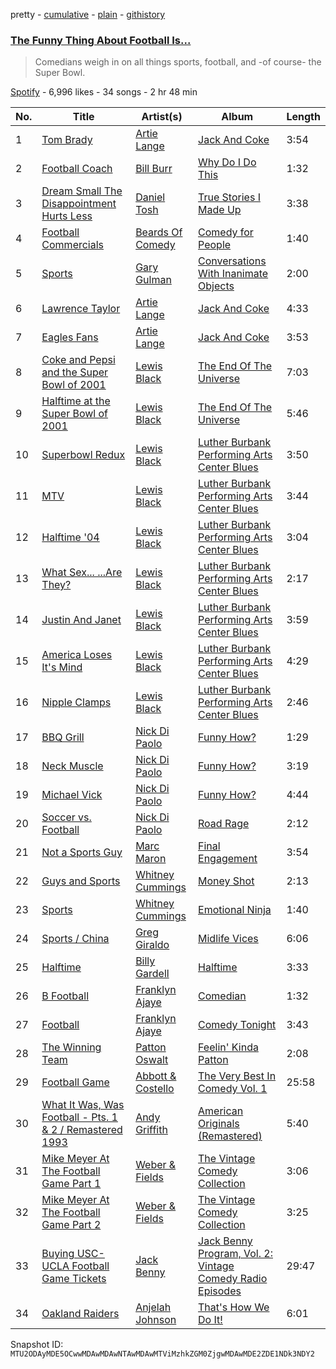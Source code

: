pretty - [cumulative](/playlists/cumulative/37i9dQZF1DWWsTBFM3ksVb.md) - [plain](/playlists/plain/37i9dQZF1DWWsTBFM3ksVb) - [githistory](https://github.githistory.xyz/mackorone/spotify-playlist-archive/blob/main/playlists/plain/37i9dQZF1DWWsTBFM3ksVb)

### [The Funny Thing About Football Is...](https://open.spotify.com/playlist/37i9dQZF1DWWsTBFM3ksVb)

> Comedians weigh in on all things sports, football, and \-of course\- the Super Bowl.

[Spotify](https://open.spotify.com/user/spotify) - 6,996 likes - 34 songs - 2 hr 48 min

| No. | Title | Artist(s) | Album | Length |
|---|---|---|---|---|
| 1 | [Tom Brady](https://open.spotify.com/track/3bxNERrs00knR7dGNqzBJu) | [Artie Lange](https://open.spotify.com/artist/3s5KtckSMZSS7wsELtMDme) | [Jack And Coke](https://open.spotify.com/album/1O5frSZHRvzTU8pkTaOB4w) | 3:54 |
| 2 | [Football Coach](https://open.spotify.com/track/7hNvrpZbcsVPkfXvnaatjG) | [Bill Burr](https://open.spotify.com/artist/25qhKKJ17Ury0KqRKJXj4d) | [Why Do I Do This](https://open.spotify.com/album/60z6eVAiESsGhfd4mIpEm0) | 1:32 |
| 3 | [Dream Small The Disappointment Hurts Less](https://open.spotify.com/track/6thYFdbWJ1qbzXBFkCWe1W) | [Daniel Tosh](https://open.spotify.com/artist/2RQsqlGDunlzpIEm43kSlM) | [True Stories I Made Up](https://open.spotify.com/album/4Zt1BxHpCk3ASGmQsFXz7G) | 3:38 |
| 4 | [Football Commercials](https://open.spotify.com/track/7faaYeOl0q3rgJzmv052Ns) | [Beards Of Comedy](https://open.spotify.com/artist/6zggtDJU4YYgFb1sXzPFr8) | [Comedy for People](https://open.spotify.com/album/54SmfkLJeAESASOBvtC8l3) | 1:40 |
| 5 | [Sports](https://open.spotify.com/track/5kA8WI9BjXnG55YKqyxred) | [Gary Gulman](https://open.spotify.com/artist/1e6dQzOjEh1eHhme10gUjm) | [Conversations With Inanimate Objects](https://open.spotify.com/album/4cWgeuXwUTFB18uAy3JADS) | 2:00 |
| 6 | [Lawrence Taylor](https://open.spotify.com/track/0plAoFDAlsNo6NPgiT4lGd) | [Artie Lange](https://open.spotify.com/artist/3s5KtckSMZSS7wsELtMDme) | [Jack And Coke](https://open.spotify.com/album/1O5frSZHRvzTU8pkTaOB4w) | 4:33 |
| 7 | [Eagles Fans](https://open.spotify.com/track/1qR0DMhSaO92tnnb1z7FhC) | [Artie Lange](https://open.spotify.com/artist/3s5KtckSMZSS7wsELtMDme) | [Jack And Coke](https://open.spotify.com/album/1O5frSZHRvzTU8pkTaOB4w) | 3:53 |
| 8 | [Coke and Pepsi and the Super Bowl of 2001](https://open.spotify.com/track/5JDKnAqRRAPalDoExl0hWG) | [Lewis Black](https://open.spotify.com/artist/6XloIaGQ9H1Nn37puBzQqm) | [The End Of The Universe](https://open.spotify.com/album/4YHtvoxX17COevFj2T2DQm) | 7:03 |
| 9 | [Halftime at the Super Bowl of 2001](https://open.spotify.com/track/5UjS3HJCV8rnPu8MGmNANi) | [Lewis Black](https://open.spotify.com/artist/6XloIaGQ9H1Nn37puBzQqm) | [The End Of The Universe](https://open.spotify.com/album/4YHtvoxX17COevFj2T2DQm) | 5:46 |
| 10 | [Superbowl Redux](https://open.spotify.com/track/5EWwq9VjObrguXGAOfOOm6) | [Lewis Black](https://open.spotify.com/artist/6XloIaGQ9H1Nn37puBzQqm) | [Luther Burbank Performing Arts Center Blues](https://open.spotify.com/album/7htmLu0JUc4wZHWV785Blt) | 3:50 |
| 11 | [MTV](https://open.spotify.com/track/7wTMnfTS5JutmUEOjiNlRt) | [Lewis Black](https://open.spotify.com/artist/6XloIaGQ9H1Nn37puBzQqm) | [Luther Burbank Performing Arts Center Blues](https://open.spotify.com/album/7htmLu0JUc4wZHWV785Blt) | 3:44 |
| 12 | [Halftime '04](https://open.spotify.com/track/5XvqQeZrYvIFuXj5F2wyic) | [Lewis Black](https://open.spotify.com/artist/6XloIaGQ9H1Nn37puBzQqm) | [Luther Burbank Performing Arts Center Blues](https://open.spotify.com/album/7htmLu0JUc4wZHWV785Blt) | 3:04 |
| 13 | [What Sex..\. ...Are They?](https://open.spotify.com/track/4JlPqfrih2Na7vDYm7hTSa) | [Lewis Black](https://open.spotify.com/artist/6XloIaGQ9H1Nn37puBzQqm) | [Luther Burbank Performing Arts Center Blues](https://open.spotify.com/album/7htmLu0JUc4wZHWV785Blt) | 2:17 |
| 14 | [Justin And Janet](https://open.spotify.com/track/36FEd0PGXVRyZok3Vu8q1H) | [Lewis Black](https://open.spotify.com/artist/6XloIaGQ9H1Nn37puBzQqm) | [Luther Burbank Performing Arts Center Blues](https://open.spotify.com/album/7htmLu0JUc4wZHWV785Blt) | 3:59 |
| 15 | [America Loses It's Mind](https://open.spotify.com/track/5M469KaLo1PNb4OrCfDVFl) | [Lewis Black](https://open.spotify.com/artist/6XloIaGQ9H1Nn37puBzQqm) | [Luther Burbank Performing Arts Center Blues](https://open.spotify.com/album/7htmLu0JUc4wZHWV785Blt) | 4:29 |
| 16 | [Nipple Clamps](https://open.spotify.com/track/7AqbcU8rve7nn8eWDiRUos) | [Lewis Black](https://open.spotify.com/artist/6XloIaGQ9H1Nn37puBzQqm) | [Luther Burbank Performing Arts Center Blues](https://open.spotify.com/album/7htmLu0JUc4wZHWV785Blt) | 2:46 |
| 17 | [BBQ Grill](https://open.spotify.com/track/2neWa1jjxRXwox0YW0F3oH) | [Nick Di Paolo](https://open.spotify.com/artist/7naOkDNNXvQkBOoV0KZEPK) | [Funny How?](https://open.spotify.com/album/3N8VKzEKtOeNRe8adGJH35) | 1:29 |
| 18 | [Neck Muscle](https://open.spotify.com/track/0EHGvaTdcaOyfHho1eJMaV) | [Nick Di Paolo](https://open.spotify.com/artist/7naOkDNNXvQkBOoV0KZEPK) | [Funny How?](https://open.spotify.com/album/3N8VKzEKtOeNRe8adGJH35) | 3:19 |
| 19 | [Michael Vick](https://open.spotify.com/track/4QxFZyRVb7m5mEODpJfm7S) | [Nick Di Paolo](https://open.spotify.com/artist/7naOkDNNXvQkBOoV0KZEPK) | [Funny How?](https://open.spotify.com/album/3N8VKzEKtOeNRe8adGJH35) | 4:44 |
| 20 | [Soccer vs\. Football](https://open.spotify.com/track/0Hqp30bZdsGlE5ioFIJnux) | [Nick Di Paolo](https://open.spotify.com/artist/7naOkDNNXvQkBOoV0KZEPK) | [Road Rage](https://open.spotify.com/album/1tAPudNlhIUfvpFGC0kUd3) | 2:12 |
| 21 | [Not a Sports Guy](https://open.spotify.com/track/0vVgfJLPNvN89Zuz32myyy) | [Marc Maron](https://open.spotify.com/artist/66VG2mrV8hpXCAiPI5WYG6) | [Final Engagement](https://open.spotify.com/album/1XuQCO3AH672Qywfb6Y5YD) | 3:54 |
| 22 | [Guys and Sports](https://open.spotify.com/track/2cMcvZ7ULm9mNI0hnskdWn) | [Whitney Cummings](https://open.spotify.com/artist/5nrXNyP5XC1DIgN1CPycmy) | [Money Shot](https://open.spotify.com/album/5NztqrOJLJ9qk4l3EtOqgu) | 2:13 |
| 23 | [Sports](https://open.spotify.com/track/1hzBkFynpDXu8Kb3LljC3a) | [Whitney Cummings](https://open.spotify.com/artist/5nrXNyP5XC1DIgN1CPycmy) | [Emotional Ninja](https://open.spotify.com/album/7fnA7ylxDbl2lvp8sebj3D) | 1:40 |
| 24 | [Sports / China](https://open.spotify.com/track/54VpGOSXcMJOxXcJHPtomB) | [Greg Giraldo](https://open.spotify.com/artist/10qBkc8lLi41AsFmvEqa3x) | [Midlife Vices](https://open.spotify.com/album/3cswNF1JhsZpI5xLsnrFT0) | 6:06 |
| 25 | [Halftime](https://open.spotify.com/track/35BnpXm2jX5QxfVyZbBHt7) | [Billy Gardell](https://open.spotify.com/artist/2MFXhBjYDQHYZ99lqLjvBL) | [Halftime](https://open.spotify.com/album/2Zp1eVO4WQ33ZJJGBGuKNX) | 3:33 |
| 26 | [B Football](https://open.spotify.com/track/2YzhPIpucueJQkOytM8285) | [Franklyn Ajaye](https://open.spotify.com/artist/7rbEMtV9BwuY50Y0e6iVQ4) | [Comedian](https://open.spotify.com/album/7ty80QhFy4GZ5WLWZqlo6Z) | 1:32 |
| 27 | [Football](https://open.spotify.com/track/1tvv9vNN7m7iPvstEkSbpD) | [Franklyn Ajaye](https://open.spotify.com/artist/7rbEMtV9BwuY50Y0e6iVQ4) | [Comedy Tonight](https://open.spotify.com/album/1MT9Ef63RCTgYf0ha0QKCY) | 3:43 |
| 28 | [The Winning Team](https://open.spotify.com/track/6aPmr8JyB0eZUFuL2cCTwu) | [Patton Oswalt](https://open.spotify.com/artist/6YvKo1VtZxCoT8IkbAYswy) | [Feelin' Kinda Patton](https://open.spotify.com/album/6QV7eBU4Y3kEzJuiRNdMDs) | 2:08 |
| 29 | [Football Game](https://open.spotify.com/track/3eBmLsuP0vAALgiBasoPez) | [Abbott & Costello](https://open.spotify.com/artist/2aYDKatB8JT71pcdbjcgKS) | [The Very Best In Comedy Vol\. 1](https://open.spotify.com/album/6z1hn2XXvJSy9AA35peuMG) | 25:58 |
| 30 | [What It Was, Was Football \- Pts\. 1 & 2 / Remastered 1993](https://open.spotify.com/track/2l24teAeQMncLusiqD08Ar) | [Andy Griffith](https://open.spotify.com/artist/7hEbJvh3BAedDS2vVJvx0B) | [American Originals \(Remastered\)](https://open.spotify.com/album/0AZRL1tTzpbcP76hajJQFw) | 5:40 |
| 31 | [Mike Meyer At The Football Game Part 1](https://open.spotify.com/track/3hRANb9cstv5t4aVGna9wH) | [Weber & Fields](https://open.spotify.com/artist/2IYivubOjbf5UEhl3FLvAb) | [The Vintage Comedy Collection](https://open.spotify.com/album/6alzxoJT2lNOvVRuG80LgC) | 3:06 |
| 32 | [Mike Meyer At The Football Game Part 2](https://open.spotify.com/track/7n5RYobY6sGHcb9lMPfBvx) | [Weber & Fields](https://open.spotify.com/artist/2IYivubOjbf5UEhl3FLvAb) | [The Vintage Comedy Collection](https://open.spotify.com/album/6alzxoJT2lNOvVRuG80LgC) | 3:25 |
| 33 | [Buying USC\-UCLA Football Game Tickets](https://open.spotify.com/track/7jCk8Ghr0grlxUd2Zuswu2) | [Jack Benny](https://open.spotify.com/artist/2LVZkJV3QeInWxmgeFzziL) | [Jack Benny Program, Vol\. 2: Vintage Comedy Radio Episodes](https://open.spotify.com/album/4fsukVOvIyYEC69aUUuBiJ) | 29:47 |
| 34 | [Oakland Raiders](https://open.spotify.com/track/2Iz3hx26nSpPoAbZwZ1ATF) | [Anjelah Johnson](https://open.spotify.com/artist/5uM0Xhxwo3D632eVABcctF) | [That's How We Do It!](https://open.spotify.com/album/6t1hKHHrnYzUxYTLaEl9UL) | 6:01 |

Snapshot ID: `MTU2ODAyMDE5OCwwMDAwMDAwNTAwMDAwMTViMzhkZGM0ZjgwMDAwMDE2ZDE1NDk3NDY2`